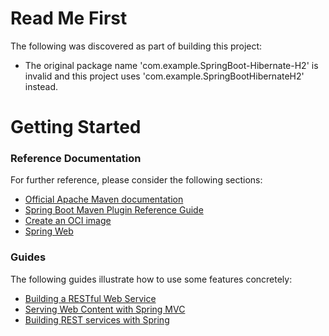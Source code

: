 # Read Me First
The following was discovered as part of building this project:

* The original package name 'com.example.SpringBoot-Hibernate-H2' is invalid and this project uses 'com.example.SpringBootHibernateH2' instead.

# Getting Started

### Reference Documentation
For further reference, please consider the following sections:

* [Official Apache Maven documentation](https://maven.apache.org/guides/index.html)
* [Spring Boot Maven Plugin Reference Guide](https://docs.spring.io/spring-boot/docs/2.4.8-SNAPSHOT/maven-plugin/reference/html/)
* [Create an OCI image](https://docs.spring.io/spring-boot/docs/2.4.8-SNAPSHOT/maven-plugin/reference/html/#build-image)
* [Spring Web](https://docs.spring.io/spring-boot/docs/2.5.1/reference/htmlsingle/#boot-features-developing-web-applications)

### Guides
The following guides illustrate how to use some features concretely:

* [Building a RESTful Web Service](https://spring.io/guides/gs/rest-service/)
* [Serving Web Content with Spring MVC](https://spring.io/guides/gs/serving-web-content/)
* [Building REST services with Spring](https://spring.io/guides/tutorials/bookmarks/)

